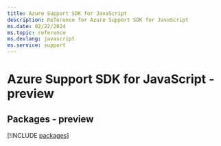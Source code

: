 ```yaml
---
title: Azure Support SDK for JavaScript
description: Reference for Azure Support SDK for JavaScript
ms.date: 02/22/2024
ms.topic: reference
ms.devlang: javascript
ms.service: support
---
```

# Azure Support SDK for JavaScript - preview
## Packages - preview
[!INCLUDE [packages](support-index.md)]